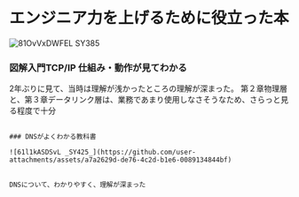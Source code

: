 # エンジニア力を上げるために役立った本
![81OvVxDWFEL _SY385_](https://github.com/user-attachments/assets/b06bc20b-4c7c-4390-a25f-6cf5815c3012) 

### 図解入門TCP/IP 仕組み・動作が見てわかる
2年ぶりに見て、当時は理解が浅かったところの理解が深まった。
第２章物理層と、第３章データリンク層は、業務であまり使用しなさそうなため、さらっと見る程度で十分

```

### DNSがよくわかる教科書

![61l1kASDSvL _SY425_](https://github.com/user-attachments/assets/a7a2629d-de76-4c2d-b1e6-0089134844bf)


DNSについて、わかりやすく、理解が深まった
